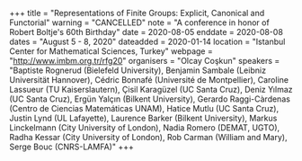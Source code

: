 +++
title = "Representations of Finite Groups: Explicit, Canonical and Functorial"
warning = "CANCELLED"
note = "A conference in honor of Robert Boltje's 60th Birthday"
date = 2020-08-05
enddate = 2020-08-08
dates = "August 5 - 8, 2020"
dateadded = 2020-01-14
location = "Istanbul Center for Mathematical Sciences, Turkey"
webpage = "http://www.imbm.org.tr/rfg20"
organisers = "Olcay Coşkun"
speakers = "Baptiste Rognerud (Bielefeld University), Benjamin Sambale (Leibniz Universität Hannover), Cédric Bonnafé (Université de Montpellier), Caroline Lassueur (TU Kaiserslautern), Çisil Karagüzel (UC Santa Cruz), Deniz Yılmaz (UC Santa Cruz), Ergün Yalçın (Bilkent University), Gerardo Raggi-Càrdenas (Centro de Ciencias Matemáticas UNAM), Hatice Mutlu (UC Santa Cruz), Justin Lynd (UL Lafayette), Laurence Barker (Bilkent University), Markus Linckelmann (City University of London), Nadia Romero (DEMAT, UGTO), Radha Kessar (City University of London), Rob Carman (William and Mary), Serge Bouc (CNRS-LAMFA)"
+++
